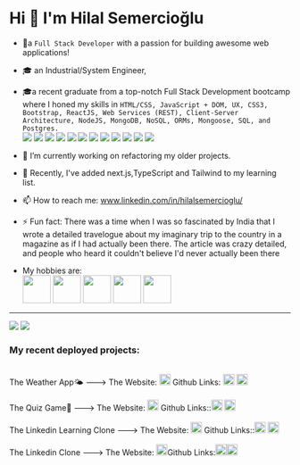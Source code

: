 #    Hi 👋 I'm Hilal Semercioğlu


- 🌟a `Full Stack Developer` with a passion for building awesome web applications!

- 🎓 an Industrial/System Engineer,

- 🎓a recent graduate from a top-notch Full Stack Development bootcamp where I honed my skills in `HTML/CSS, JavaScript + DOM, UX, CSS3, Bootstrap, ReactJS, Web Services (REST), Client-Server Architecture, NodeJS, MongoDB, NoSQL, ORMs, Mongoose, SQL, and Postgres.`
<br><image src="https://img.shields.io/badge/HTML5-E34F26?style=for-the-badge&logo=html5&logoColor=white" /> <image src="https://img.shields.io/badge/CSS-239120?&style=for-the-badge&logo=css3&logoColor=white" /> <image src="https://img.shields.io/badge/Bootstrap-563D7C?style=for-the-badge&logo=bootstrap&logoColor=white"> <image src="https://img.shields.io/badge/JavaScript-F7DF1E?style=for-the-badge&logo=javascript&logoColor=black"> <image src="https://img.shields.io/badge/React-20232A?style=for-the-badge&logo=react&logoColor=61DAFB"> <image src="https://img.shields.io/badge/Node.js-43853D?style=for-the-badge&logo=node.js&logoColor=white"> <image src="https://img.shields.io/badge/Microsoft_Azure-0089D6?style=for-the-badge&logo=microsoft-azure&logoColor=white"> <image src="https://img.shields.io/badge/GitHub-100000?style=for-the-badge&logo=github&logoColor=white">   <image src="https://img.shields.io/badge/Express.js-404D59?style=for-the-badge"> <image src="https://img.shields.io/badge/PostgreSQL-316192?style=for-the-badge&logo=postgresql&logoColor=white"> <image src="https://img.shields.io/badge/MongoDB-4EA94B?style=for-the-badge&logo=mongodb&logoColor=white"> <image src="https://img.shields.io/badge/Heroku-430098?style=for-the-badge&logo=heroku&logoColor=white">


- 🔭 I’m currently working on refactoring my older projects.

- 🌱 Recently, I've added next.js,TypeScript and Tailwind to my learning list.

- 📫 How to reach me: www.linkedin.com/in/hilalsemercioglu/

- ⚡ Fun fact: There was a time when I was so fascinated by India that I wrote a detailed travelogue about my imaginary trip to the country in a magazine as if I had actually been there. The article was crazy detailed, and people who heard it couldn't believe I'd never actually been there
- My hobbies are:
 <br><img src="https://i.pinimg.com/564x/04/ed/2c/04ed2ce868077149f9a30089a91548b9.jpg" width="50px" /> <img src="https://cdn-icons-png.flaticon.com/512/1028/1028497.png" width="50px" /> <img src="https://cdn-icons-png.flaticon.com/512/5038/5038781.png" width="50px" /> <img src="https://cdn-icons-png.flaticon.com/512/201/201644.png" width="50px" /> <img src="https://encrypted-tbn0.gstatic.com/images?q=tbn:ANd9GcQUT6eBjawu9Uo85P4O9GMcpZrAHim4CI-Wdw&usqp=CAU" width="50px" />






<hr/>
<div>  <image src="https://github-readme-stats.vercel.app/api?username=elinoza&hide=issues&show_icons=true&hide_border=true&theme=slateorange">
  <image src="https://github-readme-stats.vercel.app/api/top-langs/?username=elinoza&layout=compact&&theme=slateorange&&hide_border=true"></div>


  <h3><b> My recent deployed projects:</b></h3>
 <br/>The Weather App🌤️ ---> The Website: <a href="weather-app-elinoza.vercel.app"><img src="https://cdn-icons-png.flaticon.com/512/383/383745.png" width="20px" /></a>  Github Links: <a href="https://github.com/elinoza/Weather-App"><img src="https://github.githubassets.com/images/modules/logos_page/GitHub-Mark.png" width="20px" /></a>
<a href="https://github.com/elinoza/weather-app-be"><img src="https://github.githubassets.com/images/modules/logos_page/GitHub-Mark.png" width="20px" /></a>
 <br/><br/>The Quiz Game👾 ---> The Website: <a href="quiz-fe-elinoza.vercel.app/"><img src="https://cdn-icons-png.flaticon.com/512/383/383745.png" width="20px" /></a>
 Github Links::<a href="https://github.com/elinoza/quiz-fe"><img src="https://github.githubassets.com/images/modules/logos_page/GitHub-Mark.png" width="20px" /></a>
<a href="https://github.com/elinoza/quiz-be"><img src="https://github.githubassets.com/images/modules/logos_page/GitHub-Mark.png" width="20px" /></a>
 <br/><br/>The Linkedin Learning Clone  ---> The Website: <a href="https://e-learning-platform-fe.vercel.app/"><img src="https://cdn-icons-png.flaticon.com/512/383/383745.png" width="20px" /></a> Github Links::<a href="https://github.com/elinoza/e-learning-platform-fe"><img src="https://github.githubassets.com/images/modules/logos_page/GitHub-Mark.png" width="20px" /></a>
<a href="https://github.com/elinoza/e-learning-platform-be"><img src="https://github.githubassets.com/images/modules/logos_page/GitHub-Mark.png" width="20px" /></a>
 <br/><br/>The Linkedin Clone  ---> The Website: <a href="linkedin-frontend-peach.vercel.app"><img src="https://cdn-icons-png.flaticon.com/512/383/383745.png" width="20px" /></a>Github Links:<a href="https://github.com/elinoza/LinkedIn-BW-M6-Frontend"><img src="https://github.githubassets.com/images/modules/logos_page/GitHub-Mark.png" width="20px" /></a><a href="https://github.com/elinoza/Linkedln-BW-M6"><img src="https://github.githubassets.com/images/modules/logos_page/GitHub-Mark.png" width="20px" /></a>


  

